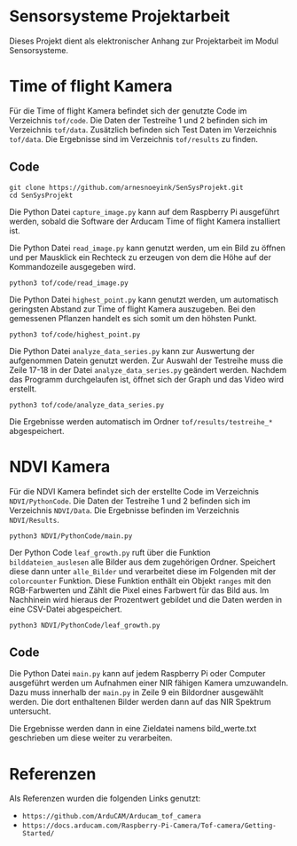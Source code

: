 # Sensorsysteme Projektarbeit
Dieses Projekt dient als elektronischer Anhang zur Projektarbeit im Modul Sensorsysteme.
# Time of flight Kamera
Für die Time of flight Kamera befindet sich der genutzte Code im Verzeichnis `tof/code`. Die Daten der Testreihe 1 und 2 befinden sich im Verzeichnis `tof/data`. Zusätzlich befinden sich Test Daten im Verzeichnis `tof/data`. Die Ergebnisse sind im Verzeichnis `tof/results` zu finden.
## Code
```
git clone https://github.com/arnesnoeyink/SenSysProjekt.git
cd SenSysProjekt
```

Die Python Datei `capture_image.py` kann auf dem Raspberry Pi ausgeführt werden, sobald die Software der Arducam Time of flight Kamera installiert ist.

Die Python Datei `read_image.py` kann genutzt werden, um ein Bild zu öffnen und per Mausklick ein Rechteck zu erzeugen von dem die Höhe auf der Kommandozeile ausgegeben wird.

```
python3 tof/code/read_image.py
```

Die Python Datei `highest_point.py` kann genutzt werden, um automatisch geringsten Abstand zur Time of flight Kamera auszugeben. Bei den gemessenen Pflanzen handelt es sich somit um den höhsten Punkt.

```
python3 tof/code/highest_point.py
```

Die Python Datei `analyze_data_series.py` kann zur Auswertung der aufgenommen Datein genutzt werden. Zur Auswahl der Testreihe muss die Zeile 17-18 in der Datei `analyze_data_series.py` geändert werden. Nachdem das Programm durchgelaufen ist, öffnet sich der Graph und das Video wird erstellt.
```
python3 tof/code/analyze_data_series.py
```

Die Ergebnisse werden automatisch im Ordner `tof/results/testreihe_*` abgespeichert. 


# NDVI Kamera 
Für die NDVI Kamera befindet sich der erstellte Code im Verzeichnis `NDVI/PythonCode`. Die Daten der Testreihe 1 und 2 befinden sich im Verzeichnis `NDVI/Data`. Die Ergebnisse befinden im Verzeichnis `NDVI/Results`.

```
python3 NDVI/PythonCode/main.py
```

Der Python Code `leaf_growth.py` ruft über die Funktion `bilddateien_auslesen` alle Bilder aus dem zugehörigen Ordner. Speichert diese dann unter `alle_Bilder` und verarbeitet diese im Folgenden mit der `colorcounter` Funktion. Diese Funktion enthält ein Objekt `ranges` mit den RGB-Farbwerten und Zählt die Pixel eines Farbwert für das Bild aus. Im Nachhinein wird hieraus der Prozentwert gebildet und die Daten werden in eine CSV-Datei abgespeichert.

```
python3 NDVI/PythonCode/leaf_growth.py
```

## Code
Die Python Datei `main.py` kann auf jedem Raspberry Pi oder Computer ausgeführt werden um Aufnahmen einer NIR fähigen Kamera umzuwandeln.
Dazu muss innerhalb der `main.py` in Zeile 9 ein Bildordner ausgewählt werden. Die dort enthaltenen Bilder werden dann auf das NIR Spektrum untersucht. 

Die Ergebnisse werden dann in eine Zieldatei namens bild_werte.txt geschrieben um diese weiter zu verarbeiten.


# Referenzen
Als Referenzen wurden die folgenden Links genutzt:
- `https://github.com/ArduCAM/Arducam_tof_camera`
- `https://docs.arducam.com/Raspberry-Pi-Camera/Tof-camera/Getting-Started/`
